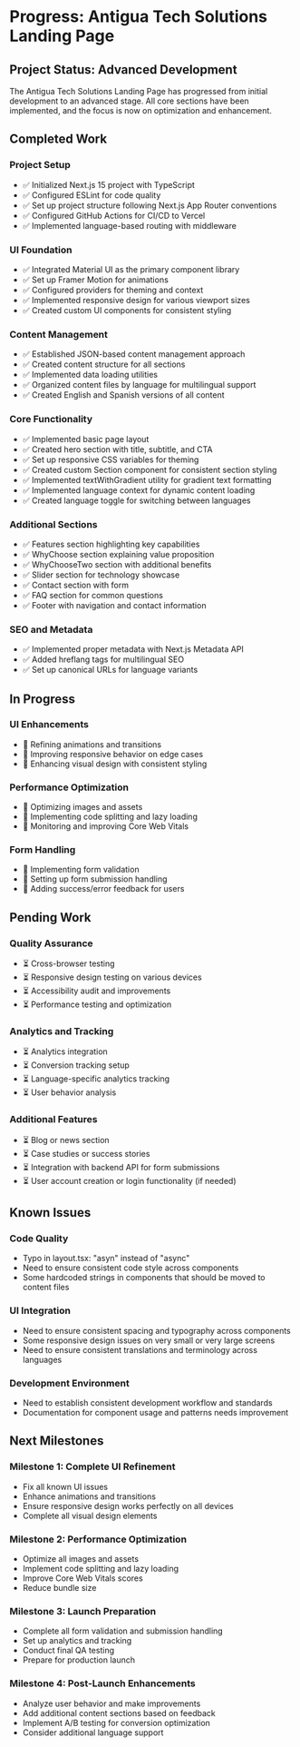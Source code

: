 # Progress: Antigua Tech Solutions Landing Page

## Project Status: Advanced Development

The Antigua Tech Solutions Landing Page has progressed from initial development to an advanced stage. All core sections have been implemented, and the focus is now on optimization and enhancement.

## Completed Work

### Project Setup

- ✅ Initialized Next.js 15 project with TypeScript
- ✅ Configured ESLint for code quality
- ✅ Set up project structure following Next.js App Router conventions
- ✅ Configured GitHub Actions for CI/CD to Vercel
- ✅ Implemented language-based routing with middleware

### UI Foundation

- ✅ Integrated Material UI as the primary component library
- ✅ Set up Framer Motion for animations
- ✅ Configured providers for theming and context
- ✅ Implemented responsive design for various viewport sizes
- ✅ Created custom UI components for consistent styling

### Content Management

- ✅ Established JSON-based content management approach
- ✅ Created content structure for all sections
- ✅ Implemented data loading utilities
- ✅ Organized content files by language for multilingual support
- ✅ Created English and Spanish versions of all content

### Core Functionality

- ✅ Implemented basic page layout
- ✅ Created hero section with title, subtitle, and CTA
- ✅ Set up responsive CSS variables for theming
- ✅ Created custom Section component for consistent section styling
- ✅ Implemented textWithGradient utility for gradient text formatting
- ✅ Implemented language context for dynamic content loading
- ✅ Created language toggle for switching between languages

### Additional Sections

- ✅ Features section highlighting key capabilities
- ✅ WhyChoose section explaining value proposition
- ✅ WhyChooseTwo section with additional benefits
- ✅ Slider section for technology showcase
- ✅ Contact section with form
- ✅ FAQ section for common questions
- ✅ Footer with navigation and contact information

### SEO and Metadata

- ✅ Implemented proper metadata with Next.js Metadata API
- ✅ Added hreflang tags for multilingual SEO
- ✅ Set up canonical URLs for language variants

## In Progress

### UI Enhancements

- 🔄 Refining animations and transitions
- 🔄 Improving responsive behavior on edge cases
- 🔄 Enhancing visual design with consistent styling

### Performance Optimization

- 🔄 Optimizing images and assets
- 🔄 Implementing code splitting and lazy loading
- 🔄 Monitoring and improving Core Web Vitals

### Form Handling

- 🔄 Implementing form validation
- 🔄 Setting up form submission handling
- 🔄 Adding success/error feedback for users

## Pending Work

### Quality Assurance

- ⏳ Cross-browser testing
- ⏳ Responsive design testing on various devices
- ⏳ Accessibility audit and improvements
- ⏳ Performance testing and optimization

### Analytics and Tracking

- ⏳ Analytics integration
- ⏳ Conversion tracking setup
- ⏳ Language-specific analytics tracking
- ⏳ User behavior analysis

### Additional Features

- ⏳ Blog or news section
- ⏳ Case studies or success stories
- ⏳ Integration with backend API for form submissions
- ⏳ User account creation or login functionality (if needed)

## Known Issues

### Code Quality

- Typo in layout.tsx: "asyn" instead of "async"
- Need to ensure consistent code style across components
- Some hardcoded strings in components that should be moved to content files

### UI Integration

- Need to ensure consistent spacing and typography across components
- Some responsive design issues on very small or very large screens
- Need to ensure consistent translations and terminology across languages

### Development Environment

- Need to establish consistent development workflow and standards
- Documentation for component usage and patterns needs improvement

## Next Milestones

### Milestone 1: Complete UI Refinement

- Fix all known UI issues
- Enhance animations and transitions
- Ensure responsive design works perfectly on all devices
- Complete all visual design elements

### Milestone 2: Performance Optimization

- Optimize all images and assets
- Implement code splitting and lazy loading
- Improve Core Web Vitals scores
- Reduce bundle size

### Milestone 3: Launch Preparation

- Complete all form validation and submission handling
- Set up analytics and tracking
- Conduct final QA testing
- Prepare for production launch

### Milestone 4: Post-Launch Enhancements

- Analyze user behavior and make improvements
- Add additional content sections based on feedback
- Implement A/B testing for conversion optimization
- Consider additional language support
